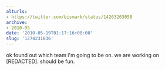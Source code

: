 ```yaml
---
alturls:
- https://twitter.com/bismark/status/14263263058
archive:
- 2010-05
date: '2010-05-19T01:17:16+00:00'
slug: '1274231836'
---
```


ok found out which team i'm going to be on. we are working on [REDACTED]. should be fun.

